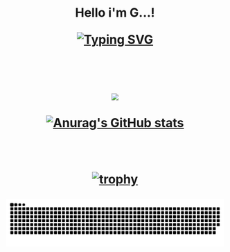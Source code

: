 <h1 align="center"> Hello i'm G...! </p>
<a href="https://git.io/typing-svg"><img src="https://readme-typing-svg.demolab.com?font=Fira+Code&weight=1000&size=40&duration=1000&pause=1000&color=057800&center=true&vCenter=true&width=700&lines=C%2B%2B+Programmer+and+Rustacean;High+School+Student;ULTRAKILL,FNAF+AND+SONIC+FAN;3D+Mediocre+Artist;Biggest+Nerd+Ever+%3A)" alt="Typing SVG" /></a>

<br><br>
<img src="https://github-readme-stats.vercel.app/api/top-langs/?username=gdev268"/>

[![Anurag's GitHub stats](https://github-readme-stats.vercel.app/api?username=gdev268)](https://github.com/speackerdev/github-readme-stats)

<br><br>
[![trophy](https://github-profile-trophy.vercel.app/?username=gdev268&theme=onedark&row=2&column=3)](https://github.com/speackerdev/github-profile-trophy)

<picture>
  <source media="(prefers-color-scheme: dark)" srcset="https://github.com/gdev268/gdev268/blob/output/github-contribution-grid-snake-dark.svg">
  <img alt="Light Mode" src="https://github.com/gdev268/gdev268/blob/output/github-contribution-grid-snake.svg">
</picture>
